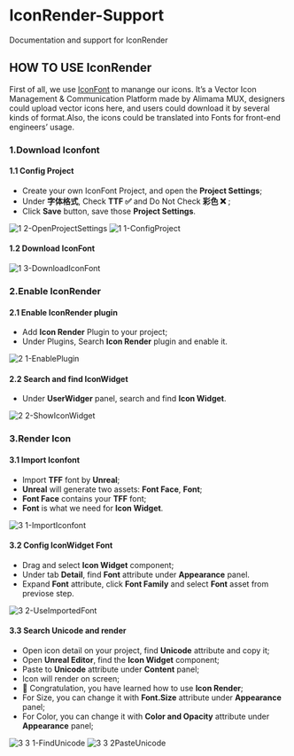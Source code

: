 # IconRender-Support
Documentation and support for IconRender

## HOW TO USE IconRender
First of all, we use [IconFont](https://www.iconfont.cn/) to manange our icons. It’s a Vector Icon Management & Communication Platform made by Alimama MUX, designers could upload vector icons here, and users could download it by several kinds of format.Also, the icons could be translated into Fonts for front-end engineers’ usage.

### 1.Download Iconfont
#### 1.1 Config Project
* Create your own IconFont Project, and open the **Project Settings**;
* Under **字体格式**, Check **TTF ✅** and Do Not Check **彩色 ❌** ;
* Click **Save** button, save those **Project Settings**.

![1 2-OpenProjectSettings](https://github.com/XSGarage/IconRender-Support/assets/12060054/d62b25ab-a394-4389-9f98-2aafa549aa66)
![1 1-ConfigProject](https://github.com/XSGarage/IconRender-Support/assets/12060054/a2ce7e68-1192-4b6d-ab18-219ff680980a)

#### 1.2 Download IconFont
![1 3-DownloadIconFont](https://github.com/XSGarage/IconRender-Support/assets/12060054/83e5e2f8-c881-401c-8a11-9a8323b7eb97)


### 2.Enable IconRender
#### 2.1 Enable IconRender plugin
* Add **Icon Render** Plugin to your project;
* Under Plugins, Search **Icon Render** plugin and enable it.

![2 1-EnablePlugin](https://github.com/XSGarage/IconRender-Support/assets/12060054/6b091486-f73e-433e-bd90-3b3ed0088c6a)


#### 2.2 Search and find IconWidget
* Under **UserWidger** panel, search and find **Icon Widget**.

![2 2-ShowIconWidget](https://github.com/XSGarage/IconRender-Support/assets/12060054/9039a56f-4582-4942-8a2f-bbc31904a0d7)


### 3.Render Icon
#### 3.1 Import Iconfont
* Import **TFF** font by **Unreal**;
* **Unreal** will generate two assets: **Font Face**, **Font**;
* **Font Face** contains your **TFF** font;
* **Font** is what we need for **Icon Widget**.

![3 1-ImportIconfont](https://github.com/XSGarage/IconRender-Support/assets/12060054/d7de5d26-f6ec-408a-8e2c-83c67f750f2c)


#### 3.2 Config IconWidget Font
* Drag and select **Icon Widget** component;
* Under tab **Detail**, find **Font** attribute under **Appearance** panel.
* Expand **Font** attribute, click **Font Family** and select **Font** asset from previose step.

![3 2-UseImportedFont](https://github.com/XSGarage/IconRender-Support/assets/12060054/73802538-34b8-4c79-bd62-f692f8c46b3b)


#### 3.3 Search Unicode and render
* Open icon detail on your project, find **Unicode** attribute and copy it;
* Open **Unreal Editor**, find the **Icon Widget** component;
* Paste to **Unicode** attribute under **Content** panel;
* Icon will render on screen;
* 🎉 Congratulation, you have learned how to use **Icon Render**;
* For Size, you can change it with **Font.Size** attribute under **Appearance** panel;
* For Color, you can change it with **Color and Opacity** attribute under **Appearance** panel;

![3 3 1-FindUnicode](https://github.com/XSGarage/IconRender-Support/assets/12060054/086b5267-64de-4610-8a83-af4a3131d07b)
![3 3 2PasteUnicode](https://github.com/XSGarage/IconRender-Support/assets/12060054/1f6fb551-dbf3-428a-977d-5b12adf8a19d)




